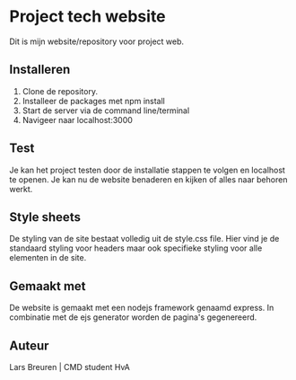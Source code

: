 # Project tech website
Dit is mijn website/repository voor project web. 

## Installeren
1. Clone de repository.
2. Installeer de packages met npm install
3. Start de server via de command line/terminal
4. Navigeer naar localhost:3000

## Test
Je kan het project testen door de installatie stappen te volgen en localhost te openen. Je kan nu de website benaderen en kijken of alles naar behoren werkt.

## Style sheets
De styling van de site bestaat volledig uit de style.css file.
Hier vind je de standaard styling voor headers maar ook specifieke styling voor alle elementen in de site.

## Gemaakt met
De website is gemaakt met een nodejs framework genaamd express. 
In combinatie met de ejs generator worden de pagina's gegenereerd.

## Auteur
Lars Breuren | CMD student HvA

